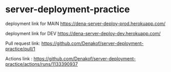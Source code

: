 # server-deployment-practice
deployment link for MAIN
https://dena-server-deploy-prod.herokuapp.com/

deployment link for DEV
https://dena-server-deploy-dev.herokuapp.com/

Pull request link:
https://github.com/Denakof/server-deployment-practice/pull/1

Actions link :
https://github.com/Denakof/server-deployment-practice/actions/runs/1133390937
